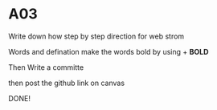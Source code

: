 # A03 
Write down how step by step direction for web strom

Words and defination make the words bold by using + **BOLD**

Then Write a committe

then post the github link on canvas 

DONE!